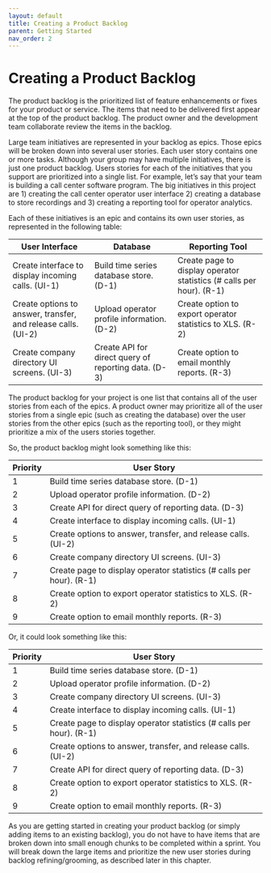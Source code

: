 ```yaml
---
layout: default
title: Creating a Product Backlog
parent: Getting Started
nav_order: 2
---
```


# Creating a Product Backlog

The product backlog is the prioritized list of feature enhancements or fixes for your product or service. The items that need to be delivered first 
appear at the top of the product backlog. The product owner and the development team collaborate review the items in the backlog. 

Large team initiatives are represented in your backlog as epics. Those epics will be broken down into several user stories. Each user story contains one or 
more tasks. Although your group may have multiple initiatives, there is just one product backlog. Users stories for each of the initiatives that you support are prioritized into a single list.
For example, let’s say that your team is building a call center software program. The big initiatives in this project are 1) creating the call center 
operator user interface 2) creating a database to store recordings and 3) creating a reporting tool for operator analytics. 

Each of these initiatives is an epic and contains its own user stories, as represented in the following table:

| User Interface                                                | Database                                             | Reporting Tool                                                       |
|---------------------------------------------------------------|------------------------------------------------------|----------------------------------------------------------------------|
| Create interface to display incoming calls. (UI-1)            | Build time series database store. (D-1)              | Create page to display operator statistics (# calls per hour). (R-1) |
| Create options to answer, transfer, and release calls. (UI-2) | Upload operator profile information.  (D-2)          | Create option to export operator statistics to XLS. (R-2)            |
| Create company directory UI screens. (UI-3)                   | Create API for direct query of reporting data. (D-3) | Create option to email monthly reports. (R-3)                        |

The product backlog for your project is one list that contains all of the user stories from each of the epics. A product owner may prioritize all of the user stories from a single epic (such as creating the database) over the user stories from the other epics (such as the reporting tool), or they might prioritize a mix of the users stories together.

So, the product backlog might look something like this:

| Priority | User Story                                                           |
|----------|----------------------------------------------------------------------|
| 1        | Build time series database store. (D-1)                              |
| 2        | Upload operator profile information. (D-2)                           |
| 3        | Create API for direct query of reporting data. (D-3)                 |
| 4        | Create interface to display incoming calls. (UI-1)                   |
| 5        | Create options to answer, transfer, and release calls. (UI-2)        |
| 6        | Create company directory UI screens. (UI-3)                          |
| 7        | Create page to display operator statistics (# calls per hour). (R-1) |
| 8        | Create option to export operator statistics to XLS. (R-2)            |
| 9        | Create option to email monthly reports. (R-3)                        |

Or, it could look something like this:

| Priority | User Story                                                           |
|----------|----------------------------------------------------------------------|
| 1        | Build time series database store. (D-1)                              |
| 2        | Upload operator profile information. (D-2)                           |
| 3        | Create company directory UI screens. (UI-3)                          |
| 4        | Create interface to display incoming calls. (UI-1)                   |
| 5        | Create page to display operator statistics (# calls per hour). (R-1) |
| 6        | Create options to answer, transfer, and release calls. (UI-2)        |
| 7        | Create API for direct query of reporting data. (D-3)                 |
| 8        | Create option to export operator statistics to XLS. (R-2)            |
| 9        | Create option to email monthly reports. (R-3)                        |

As you are getting started in creating your product backlog (or simply adding items to an existing backlog), you do not have to have items that 
are broken down into small enough chunks to be completed within a sprint. You will break down the large items and prioritize the new user stories 
during backlog refining/grooming, as described later in this chapter.
